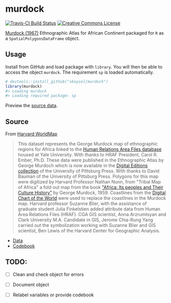# murdock

[![Travis-CI Build Status](https://travis-ci.org/sboysel/murdock.svg?branch=master)](https://travis-ci.org/sboysel/murdock)
<a rel="license" href="http://creativecommons.org/licenses/by-nc-sa/3.0/"><img
alt="Creative Commons License" style="border-width:0"
src="https://i.creativecommons.org/l/by-nc-sa/3.0/80x15.png" /></a>

[Murdock (1967)](http://www.jstor.org/stable/3772751) Ethnographic Atlas for 
African Continent packaged for `R` as a `SpatialPolygonsDataFrame` object.

## Usage
Install from GitHub and load package with `library`.  You will then be able to 
access the object `murdock`.  The requirement `sp` is loaded automatically.
```r
# devtools::install_github("sboysel/murdock")
library(murdock)
#> Loading murdock
#> Loading required package: sp
```

Preview the [source data](https://github.com/sboysel/murdock/blob/master/data-raw/Murdock_EA_2011_vkZ.geojson).

## Source

From [Harvard WorldMap](https://worldmap.harvard.edu/data/geonode:Murdock_EA_2011_vkZ)

> This dataset represents the George Murdock map of ethnographic regions for 
> Africa linked to the [Human Relations Area Files database](http://www.yale.edu/hraf//) 
> housed at Yale University. With thanks to HRAF President, Carol R. Ember, Ph.D. 
> These data were published in the Ethnographic Atlas by George Murdoch which is 
> now available in the 
> [Digital Editions collection](http://www.library.pitt.edu/articles/database_info/hraf.html) 
> of the University of Pittsburg Press. With thanks to David Bauman of the 
> University of Pittsburg Press. Polygons for this map were digitized by Harvard 
> Professor Nathan Nunn, from "Tribal Map of Africa" a fold out map from the 
> book ["Africa: Its peoples and Their Culture History"](http://www.worldcat.org/oclc/224494) 
> by George Murdock, 1959.  Coastlines from the 
> [Digital Chart of the World](http://www.worldcat.org/oclc/26783779http://en.wikipedia.org/wiki/Digital_Chart_of_the_World) 
> were used to replace the coastlines in the Murdock map.  Harvard professor 
> Suzanne Blier, with the assistance of graduate student Julia Finkelstien added 
> attribute data from Human Area Relations Files (HRAF). CGA GIS scientist, Anna 
> Arzrumtsyan and Clark University M.A. Candidate in GIS, Jerome Chia-Rung Yang 
> carried out the symbolization working with Suzanne Blier and GIS scientist, 
> Ben Lewis of the Harvard Center for Geographic Analysis.

* [Data](https://worldmap.harvard.edu/data/geonode:Murdock_EA_2011_vkZ)
* [Codebook](http://intersci.ss.uci.edu/wiki/index.php/Ethnographic_Atlas#Rdata_format_version_of_Ethnographic_Atlas)

## TODO:

- [ ] Clean and check object for errors
- [ ] Document object
- [ ] Relabel variables or provide codebook

